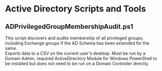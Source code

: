 # Active Directory Scripts and Tools
## ADPrivilegedGroupMembershipAudit.ps1
This script discovers and audits membership of all privileged groups; including Exchange groups if the AD Schema has been extended for the same.  
Exports data to a CSV on the current user's desktop.  Must be run by a Domain Admin, required ActiveDirectory Module for Windows PowerShell to be installed but does not need to be run on a Domain Controller directly.
